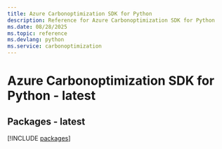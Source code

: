 ```yaml
---
title: Azure Carbonoptimization SDK for Python
description: Reference for Azure Carbonoptimization SDK for Python
ms.date: 08/28/2025
ms.topic: reference
ms.devlang: python
ms.service: carbonoptimization
---
```

# Azure Carbonoptimization SDK for Python - latest
## Packages - latest
[!INCLUDE [packages](carbonoptimization-index.md)]